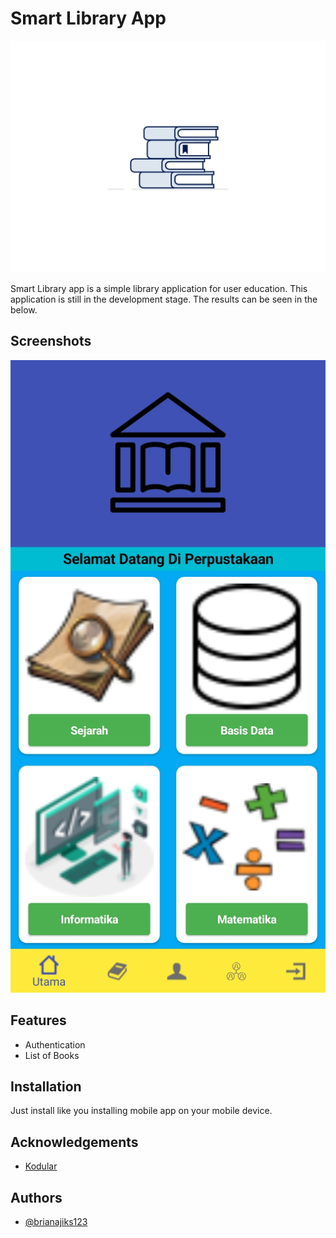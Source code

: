 # Smart Library App

![Logo](./images/Screenshot_2023-06-03-22-22-08-207-edit_io.makeroid.companion.jpg)

Smart Library app is a simple library application for user education. This application is still in the development stage. The results can be seen in the below.

## Screenshots

![App Screenshot](./images/Screenshot_2023-06-03-22-23-05-266-edit_io.makeroid.companion.jpg)

## Features

- Authentication
- List of Books

## Installation
Just install like you installing mobile app on your mobile device.

## Acknowledgements

 - [Kodular](https://docs.kodular.io/)

## Authors

- [@brianajiks123](https://www.github.com/brianajiks123)
